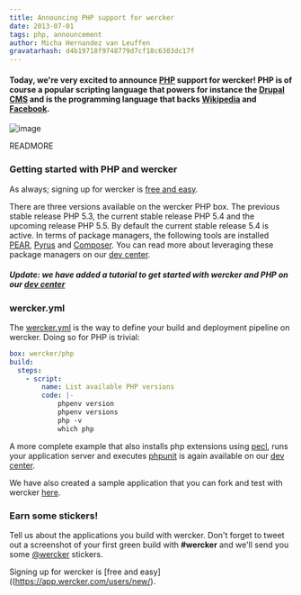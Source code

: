 ```yaml
---
title: Announcing PHP support for wercker
date: 2013-07-01
tags: php, announcement
author: Micha Hernandez van Leuffen
gravatarhash: d4b19718f9748779d7cf18c6303dc17f
---
```


<h4 class="subheader">
Today, we're very excited to announce <a href="http://php.net/">PHP</a> support for wercker! PHP is of course a popular scripting language that powers for instance the <a href="http://drupal.org">Drupal CMS</a> and is the programming language that backs <a href="http://wikipedia.org">Wikipedia</a> and <a href="http://facebook.com">Facebook</a>.
</h4>

![image](http://f.cl.ly/items/190T2x2r463e020g182U/wercker%2Bphp.png)

READMORE

### Getting started with PHP and wercker

As always; signing up for wercker is [free and easy](https://app.wercker.com/users/new/).

There are three versions available on the wercker PHP box. The previous stable release PHP 5.3, the current stable release PHP 5.4 and the upcoming release PHP 5.5. By default the current stable release 5.4 is active. In terms of package managers, the following tools are installed [PEAR](http://pear.php.net/), [Pyrus](http://pear.php.net/manual/en/pyrus.about.php) and [Composer](http://getcomposer.org/). You can read more about leveraging these package managers on our [dev center](http://devcenter.wercker.com/articles/languages/php.html).

##### Update: we have added a tutorial to get started with wercker and PHP on our [dev center](http://devcenter.wercker.com/articles/languages/php/gettingstarted-php.html)

### wercker.yml

The [wercker.yml](http://devcenter.wercker.com/articles/werckeryml/) is the way to define your build and deployment pipeline on wercker. Doing so for PHP is trivial:

``` yaml
box: wercker/php
build:
  steps:
    - script:
        name: List available PHP versions
        code: |-
            phpenv version
            phpenv versions
            php -v
            which php
```

A more complete example that also installs php extensions using [pecl](http://pecl.php.net/), runs your application server and executes [phpunit](http://phpunit.de/manual/current/en/index.html) is again available on our [dev center](http://devcenter.wercker.com/articles/languages/php.html).

We have also created a sample application that you can fork and test with wercker [here](https://github.com/wercker/getting-started-php).

### Earn some stickers!

Tell us about the applications you build with wercker. Don't forget to tweet out a screenshot of your first green build with **#wercker** and we'll send you some [@wercker](http://twitter.com/wercker) stickers.

Signing up for wercker is [free and easy]((https://app.wercker.com/users/new/).